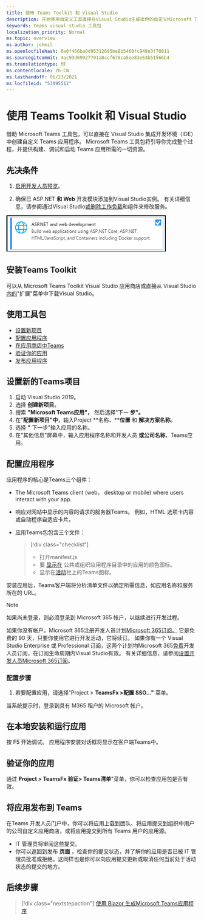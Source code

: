 ```yaml
---
title: 使用 Teams Toolkit 和 Visual Studio
description: 开始使用自定义工具直接在Visual Studio生成出色的自定义Microsoft Teams Toolkit
keywords: teams visual studio 工具包
localization_priority: Normal
ms.topic: overview
ms.author: johmil
ms.openlocfilehash: 6a0f466ba0d95312695be8b5460fc949e3f70811
ms.sourcegitcommit: 4ac93d69927791a8ccf678ca5ee83e63b51566b4
ms.translationtype: MT
ms.contentlocale: zh-CN
ms.lasthandoff: 06/23/2021
ms.locfileid: "53095512"
---
```

# <a name="build-apps-with-the-teams-toolkit-and-visual-studio"></a>使用 Teams Toolkit 和 Visual Studio

借助 Microsoft Teams 工具包，可以直接在 Visual Studio 集成开发环境（IDE）中创建自定义 Teams 应用程序。 Microsoft Teams 工具包将引导你完成整个过程，并提供构建、调试和启动 Teams 应用所需的一切资源。

## <a name="prerequisites"></a>先决条件

1. [启用开发人员预览](../resources/dev-preview/developer-preview-intro.md#enable-developer-preview)。

2. 确保已 ASP.NET **<span></span>和 Web** 开发模块添加到Visual Studio实例。 有关详细信息，请参阅通过Visual Studio[或删除工作负载](/visualstudio/install/modify-visual-studio?view=vs-2019&preserve-view=true)和组件来修改服务。

![Visual studio asp.net 模块](../assets/images/visual-studio-web-dev-module.png)

## <a name="install-the-teams-toolkit"></a>安装Teams Toolkit

可以从 Microsoft Teams Toolkit Visual Studio 应用商店或直接从 Visual Studio[内的](https://marketplace.visualstudio.com/items?itemName=msft-vsteamstoolkit.vsteamstoolkit)"扩展"菜单中下载Visual Studio。 

## <a name="use-the-toolkit"></a>使用工具包

- [设置新项目](#set-up-a-new-teams-project)
- [配置应用程序](#configure-your-app)
- [在应用商店中Teams](#install-and-run-your-app-locally)
- [验证你的应用](#validate-your-app)
- [发布应用程序](#publish-your-app-to-teams)

## <a name="set-up-a-new-teams-project"></a>设置新的Teams项目

1. 启动 Visual Studio 2019。
2. 选择 **创建新项目**。
3. 搜索 **"Microsoft Teams应用"，** 然后选择"下一 **步"。**
4. 在"**配置新项目"中**，输入Project **名称、****位置** 和 **解决方案名称**。
5. 选择 **"** 下一步"输入应用的名称。
6. 在"其他信息"屏幕中，输入应用程序名称和开发人员 **或公司名称**，Teams应用。

## <a name="configure-your-app"></a>配置应用程序

应用程序的核心是Teams三个组件：

- The Microsoft Teams client (web， desktop or mobile) where users interact with your app.
- 响应对网站中显示的内容的请求的服务器Teams。 例如，HTML 选项卡内容或自动程序自适应卡片。
- 应用Teams包包含三个文件：

    > [!div class="checklist"]
    >
    > - 打开manifest.js
    > - 要 [显示在](../resources/schema/manifest-schema.md#icons) 公共或组织应用程序目录中的应用的颜色图标。
    > - 显示在[活动](../resources/schema/manifest-schema.md#icons)栏上的Teams图标。

安装应用后，Teams客户端将分析清单文件以确定所需信息，如应用名称和服务所在的 URL。

> [!NOTE]
>如果尚未登录，则必须登录到 Microsoft 365 帐户，以继续进行开发过程。
>
> 如果你没有帐户，Microsoft 365注册开发人员计划[Microsoft 365订阅。](https://developer.microsoft.com/microsoft-365/dev-program) 它是免费的 90 天，只要你使用它进行开发活动，它将续订。 如果你有一个 Visual Studio Enterprise 或 Professional 订阅，这两个计划均Microsoft 365[免费](https://aka.ms/MyVisualStudioBenefits)开发人员订阅，在订阅生命周期内Visual Studio有效。 有关详细信息，请参阅[设置开发人员Microsoft 365订阅](/office/developer-program/office-365-developer-program-get-started)。

### <a name="configuration-steps"></a>配置步骤

1. 若要配置应用，请选择"Project > **TeamsFx >配置 SSO..."** 菜单。

当系统提示时，登录到具有 M365 租户的 Microsoft 帐户。

## <a name="install-and-run-your-app-locally"></a>在本地安装和运行应用

按 F5 开始调试。 应用程序安装对话框将显示在客户端Teams中。

## <a name="validate-your-app"></a>验证你的应用

通过 **Project > TeamsFx 验证> Teams清单**"菜单，你可以检查应用包是否有效。

## <a name="publish-your-app-to-teams"></a>将应用发布到 Teams

在[](https://dev.teams.microsoft.com/home)Teams 开发人员门户中，你可以将应用上载到团队、将应用提交到组织中用户的公司自定义应用商店，或将应用提交到所有 Teams 用户的应用源。

- IT 管理员将审阅这些提交。
- 你可以返回到发布 **页面** ，检查你的提交状态，并了解你的应用是否已被 IT 管理员批准或拒绝。这同样也是你可以向应用提交更新或取消任何当前处于活动状态的提交的地方。

## <a name="next-step"></a>后续步骤

> [!div class="nextstepaction"]
> [使用 Blazor 生成Microsoft Teams应用程序](../get-started/first-app-blazor.md)
